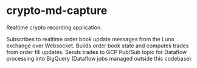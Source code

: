 # crypto-md-capture
Realtime crypto recording application.

Subscribes to realtime order book update messages from the Luno exchange over Websocket. Builds order book state and computes trades from order fill updates. Sends trades to GCP Pub/Sub topic for Dataflow processing into BigQuery (Dataflow jobs managed outside this codebase)
